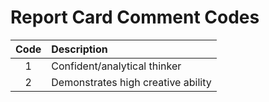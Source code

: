 # Report Card Comment Codes

| Code | Description |
| :---: | :--- |
| 1 | Confident/analytical thinker |
| 2 | Demonstrates high creative ability |
